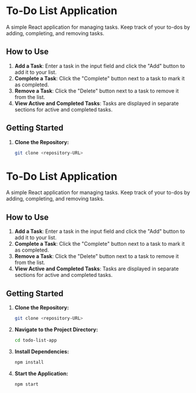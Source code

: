 # To-Do List Application

A simple React application for managing tasks. Keep track of your to-dos by adding, completing, and removing tasks.

## How to Use

1. **Add a Task**: Enter a task in the input field and click the "Add" button to add it to your list.
2. **Complete a Task**: Click the "Complete" button next to a task to mark it as completed.
3. **Remove a Task**: Click the "Delete" button next to a task to remove it from the list.
4. **View Active and Completed Tasks**: Tasks are displayed in separate sections for active and completed tasks.

## Getting Started

1. **Clone the Repository:**
   ```bash
   git clone <repository-URL>
# To-Do List Application

A simple React application for managing tasks. Keep track of your to-dos by adding, completing, and removing tasks.

## How to Use

1. **Add a Task**: Enter a task in the input field and click the "Add" button to add it to your list.
2. **Complete a Task**: Click the "Complete" button next to a task to mark it as completed.
3. **Remove a Task**: Click the "Delete" button next to a task to remove it from the list.
4. **View Active and Completed Tasks**: Tasks are displayed in separate sections for active and completed tasks.

## Getting Started

1. **Clone the Repository:**
   ```bash
   git clone <repository-URL>
2. **Navigate to the Project Directory:**
   ```bash
   cd todo-list-app
3. **Install Dependencies:**
    ```bash
    npm install
4. **Start the Application:**
    ```bash
    npm start

